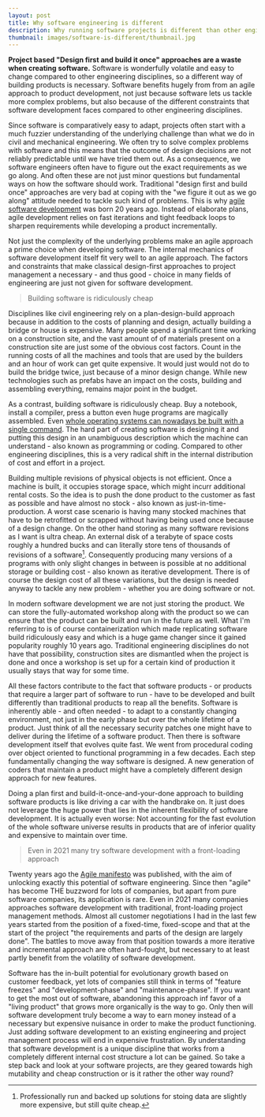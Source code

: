 ```yaml
---
layout: post
title: Why software engineering is different
description: Why running software projects is different than other engineering disciplines from the MINT field and why agile software development is needed to leverage the full potential of software in a product.
thumbnail: images/software-is-different/thumbnail.jpg
---
```


**Project based "Design first and build it once" approaches are a waste when creating software.** Software is wonderfully volatile and easy to change compared to other engineering disciplines, so a different way of building products is necessary. Software benefits hugely from from an agile approach to product development, not just because software lets us tackle more complex problems, but also because of the different constraints that software development faces compared to other engineering disciplines.

Since software is comparatively easy to adapt, projects often start with a much fuzzier understanding of the underlying challenge than what we do in civil and mechanical engineering. We often try to solve complex problems with software and this means that the outcome of design decisions are not reliably predictable until we have tried them out. As a consequence, we software engineers often have to figure out the exact requirements as we go along. And often these are not just minor questions but fundamental ways on how the software should work. 
Traditional "design first and build once" approaches are very bad at coping with the "we figure it out as we go along" attitude needed to tackle such kind of problems. This is why [agile software development](https://agilemanifesto.org/) was born 20 years ago. Instead of elaborate plans, agile development relies on fast iterations and tight feedback loops to sharpen requirements while developing a product incrementally. 

Not just the complexity of the underlying problems make an agile approach a prime choice when developing software. The internal mechanics of software development itself fit very well to an agile approach. The factors and constraints that make classical design-first approaches to project management a necessary - and thus good - choice in many fields of engineering are just not given for software development. 

> Building software is ridiculously cheap

Disciplines like civil engineering rely on a plan-design-build approach because in addition to the costs of planning and design, actually building a bridge or house is expensive. Many people spend a significant time working on a construction site, and the vast amount of of materials present on a construction site are just some of the obvious cost factors. Count in the running costs of all the machines and tools that are used by the builders and an hour of work can get quite expensive. It would just would not do to build the bridge twice, just because of a minor design change. While new technologies such as prefabs have an impact on the costs, building and assembling everything, remains major point in the budget. 

As a contrast, building software is ridiculously cheap. Buy a notebook, install a compiler, press a button even huge programs are magically assembled. Even [whole operating systems can nowadays be built with a single command](https://www.yoctoproject.org/). The hard part of creating software is designing it and putting this design in an unambiguous description which the machine can understand - also known as programming or coding. Compared to other engineering disciplines, this is a very radical shift in the internal distribution of cost and effort in a project. 

Building multiple revisions of physical objects is not efficient. Once a machine is built, it occupies storage space, which might incurr additional rental costs. So the idea is to push the done product to the customer as fast as possible and have almost no stock - also known as just-in-time-production. A worst case scenario is having many stocked machines that have to be retrofitted or scrapped without having being used once because of a design change. 
On the other hand storing as many software revisions as I want is ultra cheap. An external disk of a terabyte of space costs roughly a hundred bucks and can literally store tens of thousands of revisions of a software[^1]. Consequently producing many versions of a programs with only slight changes in between is possible at no additional storage or building cost - also known as iterative development. There is of course the design cost of all these variations, but the design is needed anyway to tackle any new problem - whether you are doing software or not. 

In modern software development we are not just storing the product. We can store the fully-automated workshop along with the product so we can ensure that the product can be built and run in the future as well. What I'm referring to is of course containerization which made replicating software build ridiculously easy and which is a huge game changer since it gained popularity roughly 10 years ago. Traditional engineering disciplines do not have that possibility, construction sites are dismantled when the project is done and once a workshop is set up for a certain kind of production it usually stays that way for some time. 

All these factors contribute to the fact that software products - or products that require a larger part of software to run - have to be developed and built differently than traditional products to reap all the benefits. Software is inherently able - and often needed - to adapt to a constantly changing environment, not just in the early phase but over the whole lifetime of a product. Just think of all the necessary security patches one might have to deliver during the lifetime of a software product. 
Then there is software development itself that evolves quite fast. We went from procedural coding over object oriented to functional programming in a few decades. Each step fundamentally changing the way software is designed. A new generation of coders that maintain a product might have a completely different design approach for new features. 

Doing a plan first and build-it-once-and-your-done approach to building software products is like driving a car with the handbrake on. It just does not leverage the huge power that lies in the inherent flexibility of software development. It is actually even worse: Not accounting for the fast evolution of the whole software universe results in products that are of inferior quality and expensive to maintain over time. 

> Even in 2021 many try software development with a front-loading approach

Twenty years ago the [Agile manifesto](https://agilemanifesto.org/) was published, with the aim of unlocking exactly this potential of software engineering. Since then "agile" has become THE buzzword for lots of companies, but apart from pure software companies, its application is rare. Even in 2021 many companies approaches software development with traditional, front-loading project management methods. Almost all customer negotiations I had in the last few years started from the position of a fixed-time, fixed-scope and that at the start of the project "the requirements and parts of the design are largely done". The battles to move away from that position towards a more iterative and incremental approach are often hard-fought, but necessary to at least partly benefit from the volatility of software development.

Software has the in-built potential for evolutionary growth based on customer feedback, yet lots of companies still think in terms of "feature freezes" and "development-phase" and "maintenance-phase". If you want to get the most out of software, abandoning this approach inf favor of a "living product" that grows more organically is the way to go. Only then will software development truly become a way to earn money instead of a necessary but expensive nuisance in order to make the product functioning. Just adding software development to an existing engineering and project management process will end in expensive frustration. By understanding that software development is a unique discipline that works from a completely different internal cost structure a lot can be gained. So take a step back and look at your software projects, are they geared towards high mutability and cheap construction or is it rather the other way round?

[^1]:Professionally run and backed up solutions for stoing data are slightly more expensive, but still quite cheap.